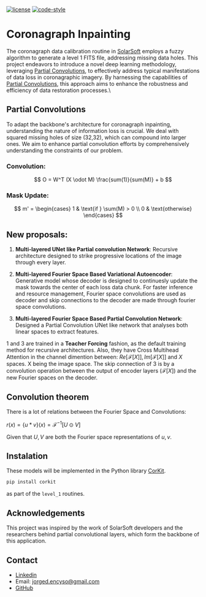 [![license](https://img.shields.io/badge/License-MIT-yellow.svg)](https://opensource.org/licenses/MIT)
[![code-style](https://img.shields.io/badge/code%20style-black-000000.svg)](https://github.com/psf/black)

# Coronagraph Inpainting
The coronagraph data calibration routine in [SolarSoft](https://www.lmsal.com/solarsoft/) employs a fuzzy algorithm to generate a level 1 FITS file, addressing missing data holes. This project endeavors to introduce a novel deep learning methodology, leveraging [Partial Convolutions](https://arxiv.org/abs/1804.07723), to effectively address typical manifestations of data loss in coronagraphic imagery. By harnessing the capabilities of [Partial Convolutions](https://arxiv.org/abs/1804.07723), this approach aims to enhance the robustness and efficiency of data restoration processes.\

## Partial Convolutions
To adapt the backbone's architecture for coronagraph inpainting, understanding the nature of information loss is crucial. We deal with squared missing holes of size (32,32), which can compound into larger ones. We aim to enhance partial convolution efforts by comprehensively understanding the constraints of our problem.

### Convolution:

$$
O = W^T (X \odot M) \frac{sum(1)}{sum(M)} + b
$$

### Mask Update:

$$
m' = \begin{cases} 
1 & \text{if } \sum(M) > 0 \\
0 & \text{otherwise}
\end{cases}
$$

## New proposals:

1. **Multi-layered UNet like Partial convolution Network**: Recursive architecture designed to strike progressive locations of the image through every layer. 

2. **Multi-layered Fourier Space Based Variational Autoencoder**: Generative model whose decoder is designed to continuesly update the mask towards the center of each loss data chunk. For faster inference and resource management, Fourier space convolutions are used as decoder and skip connections to the decoder are made through fourier space convolutions.

3. **Multi-layered Fourier Space Based Partial Convolution Network**: Designed a Partial Convolution UNet like network that analyses both linear spaces to extract features. 

1 and 3 are trained in a **Teacher Forcing** fashion, as the default training method for recursive architectures. Also, they have Cross Multihead Attention in the channel dimention between: $Re[\mathcal{F}[X]], Im[\mathcal{F}[X]]$ and $X$ spaces. X being the image space. The skip connection of 3 is by a convolution operation between the output of encoder layers ($\mathcal{F}[X]$) and the new Fourier spaces on the decoder.

## Convolution theorem
There is a lot of relations between the Fourier Space and Convolutions:

$r(x) = \left\{ u * v\right\}(x) = \mathcal{F}^{-1}[U \odot V]$

Given that $U, V$ are both the Fourier space representations of $u, v$.

## Instalation

These models will be implemented in the Python library [CorKit](https://github.com/Jorgedavyd/corkit).
```bash
pip install corkit
```
as part of the `level_1` routines.

## Acknowledgements

This project was inspired by the work of SolarSoft developers and the researchers behind partial convolutional layers, which form the backbone of this application.

## Contact  

- [Linkedin](https://www.linkedin.com/in/jorge-david-enciso-mart%C3%ADnez-149977265/)
- Email: jorged.encyso@gmail.com
- [GitHub](https://github.com/Jorgedavyd)